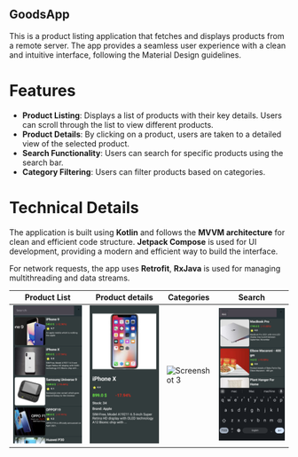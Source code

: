 ## GoodsApp

This is a product listing application that fetches and displays products from a remote server. The app provides a seamless user experience with a clean and intuitive interface, following the Material Design guidelines.

# Features

- **Product Listing**: Displays a list of products with their key details. Users can scroll through the list to view different products.
- **Product Details**: By clicking on a product, users are taken to a detailed view of the selected product.
- **Search Functionality**: Users can search for specific products using the search bar.
- **Category Filtering**: Users can filter products based on categories.

# Technical Details

The application is built using **Kotlin** and follows the **MVVM architecture** for clean and efficient code structure. **Jetpack Compose** is used for UI development, providing a modern and efficient way to build the interface.

For network requests, the app uses **Retrofit**, **RxJava** is used for managing multithreading and data streams.

| Product List | Product details | Categories                                                   | Search                                                       |
|--------------------------------------------------------------|--------------------------------------------------------------|--------------------------------------------------------------|--------------------------------------------------------------|
| ![Screenshot 1](/screenshots/Screenshot_20240312-133233.png) | ![Screenshot 2](/screenshots/Screenshot_20240312-133325.png) | ![Screenshot 3](/screenshots/Screenshot_20240312-133402.png) | ![Screenshot 4](/screenshots/Screenshot_20240312-134444.png) |

